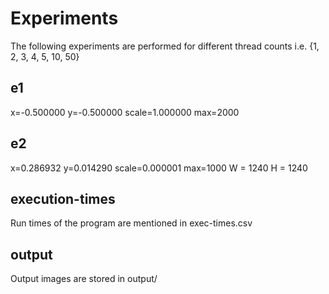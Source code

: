 # Experiments

The following experiments are performed for different thread counts i.e. {1, 2, 3, 4, 5, 10, 50}

## e1

x=-0.500000
y=-0.500000
scale=1.000000
max=2000

## e2

x=0.286932
y=0.014290
scale=0.000001
max=1000
W = 1240
H = 1240

## execution-times

Run times of the program are mentioned in exec-times.csv

## output

Output images are stored in output/